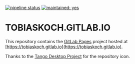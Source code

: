 [![pipeline status](https://gitlab.com/tobiaskoch/tobiaskoch.gitlab.io/badges/master/pipeline.svg)](https://gitlab.com/tobiaskoch/tobiaskoch.gitlab.io/commits/master)
[![maintained: yes](https://tobiaskoch.gitlab.io/badges/maintained-yes.svg)](https://gitlab.com/tobiaskoch/ScreenSaver/commits/master)

# TOBIASKOCH.GITLAB.IO

This repository contains the [GitLab Pages](https://docs.gitlab.com/ee/user/project/pages/index.html) project hosted at [https://tobiaskoch.gitlab.io](https://tobiaskoch.gitlab.io).

Thanks to the [Tango Desktop Project](http://tango.freedesktop.org) for the repository icon.